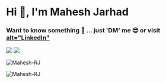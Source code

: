  <h1 align="left">Hi 👋, I'm Mahesh Jarhad</h1>
 
 <h3 align="left">  Want to know something 🤔 ... just 'DM' me 😎 or visit <a href="https://www.linkedin.com/in/mahesh-jarhad-95b62a21a/">
   alt="LinkedIn"
</a> </h3> 

<img src="https://github-readme-stats.vercel.app/api?username=Mahesh-RJ&show_icons=true&count_private=true&theme=gruvbox ">
<img  src="https://github-readme-stats.vercel.app/api/top-langs/?username=Mahesh-RJ&theme=dark&layout=compact" />


<p align="left"> <img src="https://komarev.com/ghpvc/?username=Mahesh-RJ&label=Profile%20views&color=0e75b6&style=flat" alt="Mahesh-RJ" /> </p>

<p><img align="center" src="https://github-readme-streak-stats.herokuapp.com/?user=Mahesh-RJ&" alt="Mahesh-RJ" /></p>



